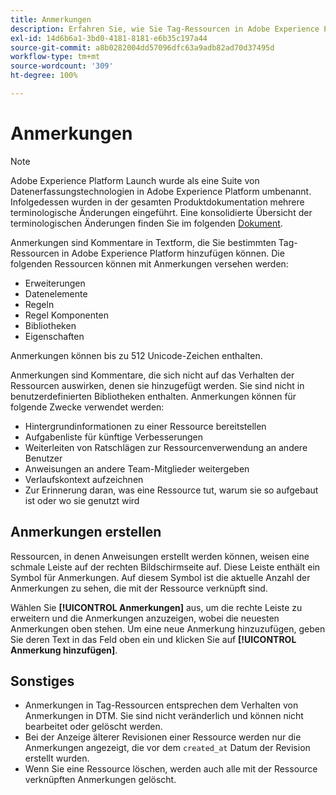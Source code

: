 ```yaml
---
title: Anmerkungen
description: Erfahren Sie, wie Sie Tag-Ressourcen in Adobe Experience Platform mit Textanmerkungen versehen können.
exl-id: 14d6b6a1-3bd0-4181-8181-e6b35c197a44
source-git-commit: a8b0282004dd57096dfc63a9adb82ad70d37495d
workflow-type: tm+mt
source-wordcount: '309'
ht-degree: 100%

---
```


# Anmerkungen

>[!NOTE]
>
>Adobe Experience Platform Launch wurde als eine Suite von Datenerfassungstechnologien in Adobe Experience Platform umbenannt. Infolgedessen wurden in der gesamten Produktdokumentation mehrere terminologische Änderungen eingeführt. Eine konsolidierte Übersicht der terminologischen Änderungen finden Sie im folgenden [Dokument](../../term-updates.md).

Anmerkungen sind Kommentare in Textform, die Sie bestimmten Tag-Ressourcen in Adobe Experience Platform hinzufügen können. Die folgenden Ressourcen können mit Anmerkungen versehen werden:

* Erweiterungen
* Datenelemente
* Regeln
* Regel Komponenten
* Bibliotheken
* Eigenschaften

Anmerkungen können bis zu 512 Unicode-Zeichen enthalten.

Anmerkungen sind Kommentare, die sich nicht auf das Verhalten der Ressourcen auswirken, denen sie hinzugefügt werden. Sie sind nicht in benutzerdefinierten Bibliotheken enthalten. Anmerkungen können für folgende Zwecke verwendet werden:

* Hintergrundinformationen zu einer Ressource bereitstellen
* Aufgabenliste für künftige Verbesserungen
* Weiterleiten von Ratschlägen zur Ressourcenverwendung an andere Benutzer
* Anweisungen an andere Team-Mitglieder weitergeben
* Verlaufskontext aufzeichnen
* Zur Erinnerung daran, was eine Ressource tut, warum sie so aufgebaut ist oder wo sie genutzt wird

## Anmerkungen erstellen

Ressourcen, in denen Anweisungen erstellt werden können, weisen eine schmale Leiste auf der rechten Bildschirmseite auf. Diese Leiste enthält ein Symbol für Anmerkungen. Auf diesem Symbol ist die aktuelle Anzahl der Anmerkungen zu sehen, die mit der Ressource verknüpft sind.

Wählen Sie **[!UICONTROL Anmerkungen]** aus, um die rechte Leiste zu erweitern und die Anmerkungen anzuzeigen, wobei die neuesten Anmerkungen oben stehen. Um eine neue Anmerkung hinzuzufügen, geben Sie deren Text in das Feld oben ein und klicken Sie auf **[!UICONTROL Anmerkung hinzufügen]**.

## Sonstiges

* Anmerkungen in Tag-Ressourcen entsprechen dem Verhalten von Anmerkungen in DTM. Sie sind nicht veränderlich und können nicht bearbeitet oder gelöscht werden.
* Bei der Anzeige älterer Revisionen einer Ressource werden nur die Anmerkungen angezeigt, die vor dem `created_at` Datum der Revision erstellt wurden.
* Wenn Sie eine Ressource löschen, werden auch alle mit der Ressource verknüpften Anmerkungen gelöscht.
